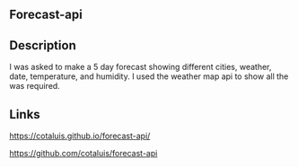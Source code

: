## Forecast-api

## Description
I was asked to make a 5 day forecast showing different cities, weather, date, temperature, and humidity. I used the weather map api to show all the was required.

## Links
https://cotaluis.github.io/forecast-api/

https://github.com/cotaluis/forecast-api


